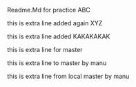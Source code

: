 

 Readme.Md for practice ABC
 

 this is extra line added again XYZ

 this is extra line added KAKAKAKAK
 
 this is extra line for master
 
 this is extra line to master by manu

 this is extra line from local master by manu




